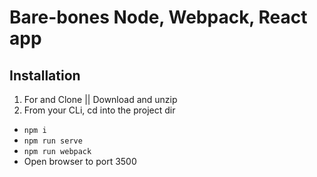 # Bare-bones Node, Webpack, React app

## Installation
1. For and Clone || Download and unzip
2. From your CLi, cd into the project dir
  - `npm i`
  - `npm run serve`
  - `npm run webpack` 
  - Open browser to port 3500